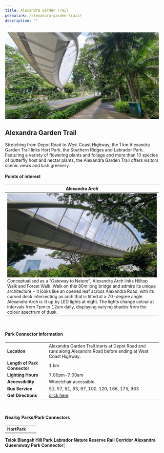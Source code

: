 ```yaml
---
title: Alexandra Garden Trail
permalink: /alexandra-garden-trail/
description: ""
---
```

![](/images/alexandra%20garden%20trail%20.jpg)

## Alexandra Garden Trail

Stretching from Depot Road to West Coast Highway, the 1 km Alexandra Garden Trail links Hort Park, the Southern Ridges and Labrador Park. Featuring a variety of flowering plants and foliage and more than 10 species of butterfly host and nectar plants, the Alexandra Garden Trail offers visitors scenic views and lush greenery.


#### Points of interest

| **Alexandra Arch**| 
| -------- | 
|![](/images/alexandra%20arch%203.jpg) Conceptualised as a “Gateway to Nature”, Alexandra Arch links Hilltop Walk and Forest Walk. Walk on this 80m long bridge and admire its unique architecture - it looks like an opened leaf across Alexandra Road, with its curved deck intersecting an arch that is tilted at a 70-degree angle. Alexandra Arch is lit up by LED lights at night. The lights change colour at intervals from 7pm to 12am daily, displaying varying shades from the colour spectrum of dusk. |

<br>

#### Park Connector Information

|  |  |  |
| -------- | -------- | -------- |
| **Location** | Alexandra Garden Trail starts at Depot Road and runs along Alexandra Road before ending at West Coast Highway.|
| **Length of Park Connector** | 1 km  |
| **Lighting Hours** | 7.00pm-7.00am |
| **Accessibility** | Wheelchair accessible|
| **Bus Service** | 51, 57, 61, 93, 97, 100, 120, 166, 175, 963 |
| **Get Directions** | [click here](https://www.onemap.gov.sg/v2/?lat=1.27709992068494&amp;lng=103.802697759967) |

<br>

#### Nearby Parks/Park Connectors

|   |  |  |
| -------- | -------- | -------- |
| **HortPark**
**Telok Blangah Hill Park**
**Labrador Nature Reserve**
**Rail Corridor**
**Alexandra Queensway Park Connector**|
